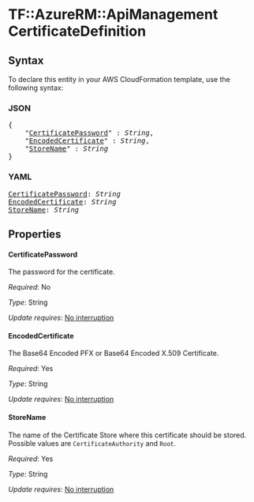 # TF::AzureRM::ApiManagement CertificateDefinition

## Syntax

To declare this entity in your AWS CloudFormation template, use the following syntax:

### JSON

<pre>
{
    "<a href="#certificatepassword" title="CertificatePassword">CertificatePassword</a>" : <i>String</i>,
    "<a href="#encodedcertificate" title="EncodedCertificate">EncodedCertificate</a>" : <i>String</i>,
    "<a href="#storename" title="StoreName">StoreName</a>" : <i>String</i>
}
</pre>

### YAML

<pre>
<a href="#certificatepassword" title="CertificatePassword">CertificatePassword</a>: <i>String</i>
<a href="#encodedcertificate" title="EncodedCertificate">EncodedCertificate</a>: <i>String</i>
<a href="#storename" title="StoreName">StoreName</a>: <i>String</i>
</pre>

## Properties

#### CertificatePassword

The password for the certificate.

_Required_: No

_Type_: String

_Update requires_: [No interruption](https://docs.aws.amazon.com/AWSCloudFormation/latest/UserGuide/using-cfn-updating-stacks-update-behaviors.html#update-no-interrupt)

#### EncodedCertificate

The Base64 Encoded PFX or Base64 Encoded X.509 Certificate.

_Required_: Yes

_Type_: String

_Update requires_: [No interruption](https://docs.aws.amazon.com/AWSCloudFormation/latest/UserGuide/using-cfn-updating-stacks-update-behaviors.html#update-no-interrupt)

#### StoreName

The name of the Certificate Store where this certificate should be stored. Possible values are `CertificateAuthority` and `Root`.

_Required_: Yes

_Type_: String

_Update requires_: [No interruption](https://docs.aws.amazon.com/AWSCloudFormation/latest/UserGuide/using-cfn-updating-stacks-update-behaviors.html#update-no-interrupt)

